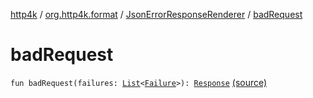 [http4k](../../index.md) / [org.http4k.format](../index.md) / [JsonErrorResponseRenderer](index.md) / [badRequest](./bad-request.md)

# badRequest

`fun badRequest(failures: `[`List`](https://kotlinlang.org/api/latest/jvm/stdlib/kotlin.collections/-list/index.html)`<`[`Failure`](../../org.http4k.lens/-failure/index.md)`>): `[`Response`](../../org.http4k.core/-response/index.md) [(source)](https://github.com/http4k/http4k/blob/master/http4k-core/src/main/kotlin/org/http4k/format/JsonErrorResponseRenderer.kt#L12)